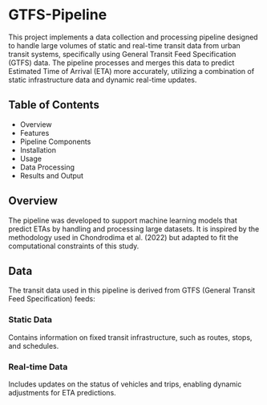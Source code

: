 # GTFS-Pipeline
This project implements a data collection and processing pipeline designed to handle large volumes of static and real-time transit data from urban transit systems, specifically using General Transit Feed Specification (GTFS) data. The pipeline processes and merges this data to predict Estimated Time of Arrival (ETA) more accurately, utilizing a combination of static infrastructure data and dynamic real-time updates.

## Table of Contents
- Overview
- Features
- Pipeline Components
- Installation
- Usage
- Data Processing
- Results and Output

## Overview
The pipeline was developed to support machine learning models that predict ETAs by handling and processing large datasets. It is inspired by the methodology used in Chondrodima et al. (2022) but adapted to fit the computational constraints of this study.

## Data 
The transit data used in this pipeline is derived from GTFS (General Transit Feed Specification) feeds:

### Static Data
Contains information on fixed transit infrastructure, such as routes, stops, and schedules.

### Real-time Data
Includes updates on the status of vehicles and trips, enabling dynamic adjustments for ETA predictions.

